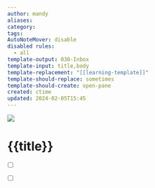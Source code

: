 ```yaml
---
author: mandy
aliases: 
category: 
tags: 
AutoNoteMover: disable
disabled rules:
  - all
template-output: 030-Inbox
template-input: title,body
template-replacement: "[[learning-template]]"
template-should-replace: sometimes
template-should-create: open-pane
created: ctime
updated: 2024-02-05T15:45
---
```

![](https://pic.sopili.net/pub/emoji/twitter/2/72x72/1f4d6.png)
# {{title}}

- [ ] []()
- [ ] []()

